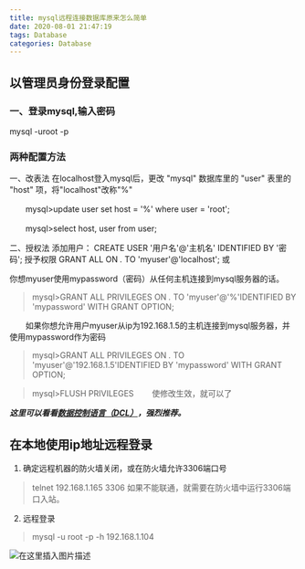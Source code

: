 ```yaml
---
title: mysql远程连接数据库原来怎么简单
date: 2020-08-01 21:47:19
tags: Database
categories: Database
---
```

<!-- toc -->

<!--more-->

 ## 以管理员身份登录配置
###  一、登录mysql,输入密码
mysql -uroot -p
### 两种配置方法
一、改表法
    在localhost登入mysql后，更改 "mysql" 数据库里的 "user" 表里的 "host" 项，将"localhost"改称"%"

　　mysql>update user set host = '%' where user = 'root';

　　mysql>select host, user from user;

二、授权法
    添加用户：
	CREATE USER '用户名'@'主机名' IDENTIFIED BY '密码';
	授予权限
		GRANT ALL ON *.* TO 'myuser'@'localhost';
		或
		
 你想myuser使用mypassword（密码）从任何主机连接到mysql服务器的话。		    
>mysql>GRANT ALL PRIVILEGES ON *.* TO 'myuser'@'%'IDENTIFIED BY 'mypassword' WITH 	GRANT OPTION;

　　如果你想允许用户myuser从ip为192.168.1.5的主机连接到mysql服务器，并使用mypassword作为密码

>mysql>GRANT ALL PRIVILEGES ON *.* TO 'myuser'@'192.168.1.5'IDENTIFIED BY  'mypassword' WITH GRANT OPTION;

>mysql>FLUSH PRIVILEGES
　　使修改生效，就可以了

***这里可以看看[数据控制语言（DCL）](https://blog.csdn.net/qq_42112448/article/details/107434384)，强烈推荐。***

## 在本地使用ip地址远程登录
1. 确定远程机器的防火墙关闭，或在防火墙允许3306端口号
> telnet 192.168.1.165 3306
如果不能联通，就需要在防火墙中运行3306端口入站。
2. 远程登录
> mysql -u root -p -h 192.168.1.104

![在这里插入图片描述](https://img-blog.csdnimg.cn/20200719111605416.png?x-oss-process=image/watermark,type_ZmFuZ3poZW5naGVpdGk,shadow_10,text_aHR0cHM6Ly9ibG9nLmNzZG4ubmV0L3FxXzQyMTEyNDQ4,size_16,color_FFFFFF,t_70)
